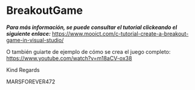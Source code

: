 # BreakoutGame

**_Para más información, se puede consultar el tutorial clickeando el siguiente enlace:_**
https://www.mooict.com/c-tutorial-create-a-breakout-game-in-visual-studio/

O también guiarte de ejemplo de cómo se crea el juego completo:
https://www.youtube.com/watch?v=m18aCV-ox38

Kind Regards

MARSFOREVER472
